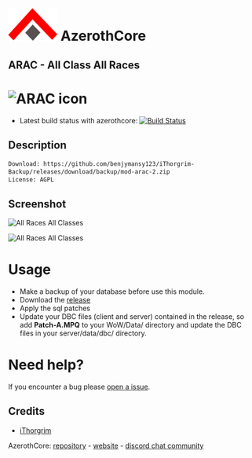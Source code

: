 # ![logo](https://raw.githubusercontent.com/azerothcore/azerothcore.github.io/master/images/logo-github.png) AzerothCore
## ARAC - All Class All Races
# ![ARAC icon](https://raw.githubusercontent.com/azerothcore/mod-arac/master/icon.png)
- Latest build status with azerothcore: [![Build Status](https://github.com/azerothcore/mod-arac/workflows/core-build/badge.svg?branch=master&event=push)](https://github.com/azerothcore/mod-arac)

## Description

    Download: https://github.com/benjymansy123/iThorgrim-Backup/releases/download/backup/mod-arac-2.zip
    License: AGPL

## Screenshot

![All Races All Classes](https://raw.githubusercontent.com/azerothcore/mod-arac/master/images/screen1.png)

![All Races All Classes](https://raw.githubusercontent.com/azerothcore/mod-arac/master/images/screen2.png)


# Usage

- Make a backup of your database before use this module.
- Download the [release](https://github.com/benjymansy123/iThorgrim-Backup/releases/download/backup/mod-arac-2.zip)
- Apply the sql patches
- Update your DBC files (client and server) contained in the release, so add **Patch-A.MPQ** to your WoW/Data/ directory and update the DBC files in your server/data/dbc/ directory.

# Need help?

If you encounter a bug please [open a issue](https://github.com/azerothcore/mod-arac/issues/new).
     

## Credits

* [iThorgrim](https://github.com/iThorgrim)

AzerothCore: [repository](https://github.com/azerothcore) - [website](http://azerothcore.org/) - [discord chat community](https://discord.gg/PaqQRkd)
